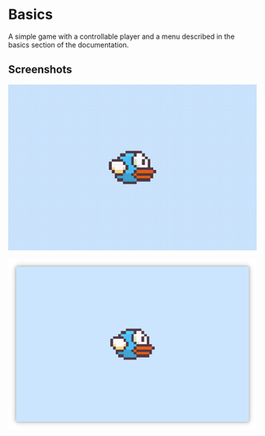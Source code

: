 # Basics

A simple game with a controllable player and a menu described in the basics section of the documentation.

## Screenshots

![Result](doc/basics.gif)

![The game scene](doc/game.png)
